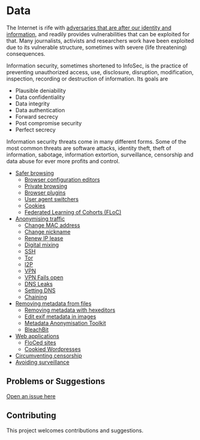 # Data

The Internet is rife with [adversaries that are after our identity and information](../../threat-modelling/DA-threat-model/adversaries), and readily provides vulnerabilities that can be exploited for that. Many journalists, activists and researchers work have been exploited due to its vulnerable structure, sometimes with severe (life threatening) consequences.

Information security, sometimes shortened to InfoSec, is the practice of preventing unauthorized access, use, disclosure, disruption, modification, inspection, recording or destruction of information. Its goals are

* Plausible deniability
* Data confidentiality
* Data integrity
* Data authentication
* Forward secrecy
* Post compromise security
* Perfect secrecy

Information security threats come in many different forms. Some of the most common threats are software attacks, identity theft, theft of information, sabotage, information extortion, surveillance, censorship and data abuse for ever more profits and control.

* [Safer browsing](Safer-browsing.md)
  * [Browser configuration editors](Browser-configuration-editors.md)
  * [Private browsing](Private-browsing.md)
  * [Browser plugins](Browser-plugins.md)
  * [User agent switchers](User-agent-switchers.md)
  * [Cookies](Cookies.md)
  * [Federated Learning of Cohorts (FLoC)](FLoC.md)
* [Anonymising traffic](Anonymising-traffic.md)
  * [Change MAC address](Change-MAC-address.md)
  * [Change nickname](Change-nickname.md)
  * [Renew IP lease](Renew-IP-lease.md)
  * [Digital mixing](Digital-mixing.md)
  * [SSH](SSH.md)
  * [Tor](Tor.md)
  * [I2P](I2P.md)
  * [VPN](VPN.md)
  * [VPN Fails open](VPN-fail-open.md)
  * [DNS Leaks](DNS-leaks.md)
  * [Setting DNS](Setting-DNS.md)
  * [Chaining](Chaining.md)
* [Removing metadata from files](Removing-metadata-from-files.md)
  * [Removing metadata with hexeditors](Removing-metadata-with-hexeditors.md)
  * [Edit exif metadata in images](Edit-exif-metadata-in-images.md)
  * [Metadata Anonymisation Toolkit](MAT.md)
  * [BleachBit](BleachBit.md)
* [Web applications](Web-applications.md)
  * [FloCed sites](FloCed-sites.md)
  * [Cookied Wordpresses](Cookied-wps.md)
* [Circumventing censorship](Circumventing-censorship.md)
* [Avoiding surveillance](Avoiding-surveillance.md)

## Problems or Suggestions

[Open an issue here](https://github.com/tymyrddin/orchard/issues)

## Contributing

This project welcomes contributions and suggestions. 